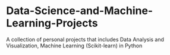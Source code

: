 # Data-Science-and-Machine-Learning-Projects

A collection of personal projects that includes Data Analysis and Visualization, Machine Learning (Scikit-learn) in Python
